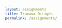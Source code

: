 ```yaml
---
layout: assignments
title: Travaux Dirigés 
permalink: /assignments/
---
```


<!--You can download the assignments here. Also check out each assignment page for any additional info. -->
